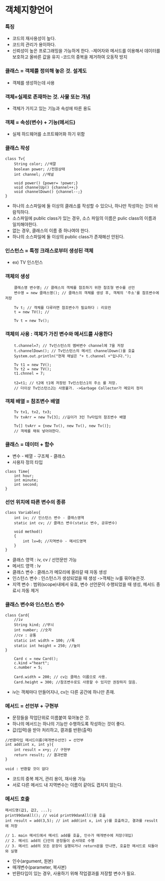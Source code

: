 # 객체지향언어

### 특징
- 코드의 재사용성이 높다.
- 코드의 관리가 용이하다.
- 신뢰성이 높은 프로그래밍을 가능하게 한다.
  -제어자와 메서드를 이용해서 데이터를 보호하고 올바른 값을 유지
  -코드의 중복을 제거하여 오동작 방지

### 클래스 = 객체를 정의해 놓은 것. 설계도
- 객체를 생성하는데 사용

### 객체=실제로 존재하는 것. 사물 또는 개념
- 객체가 가지고 있는 기능과 속성에 따른 용도

### 객체 = 속성(변수) + 기능(메서드)
- 실제 하드웨어를 소프트웨어화 하기 위함

### 클래스 작성
```
class Tv{
	String color; //색깔
	boolean power; //전원상태
	int channel; //채널

	void power() {power= !power;}
	void channelUp() {channel++;}
	void channelDown() {channel--;}
}
```
- 하나의 소스파일에 둘 이상의 클래스를 작성할 수 있으나, 하나만 작성하는 것이 바람직하다.
- 소스파일에 public class가 있는 경우, 소스 파일의 이름은 pulic class의 이름과 일치해야한다.
- 없는 경우, 클래스의 이름 중 하나여야 한다.
- 하나의 소스파일에 둘 이상의 public class가 존재해선 안된다.

### 인스턴스 = 특정 크래스로부터 생성된 객체
- ex) TV 인스턴스

### 객체의 생성
```
	클래스명 변수명; // 클래스의 객체를 참조하기 위한 참조형 변수를 선언
	변수명 = new 클래스명(); // 클래스의 객체를 생성 후, 객체의 '주소'를 참조변수에 저장

	Tv t; // 객체를 다루러면 참조변수가 필요하다 : 리모컨
	t = new TV(); // 

	Tv t = new Tv();
```
### 객체의 사용 : 객체가 가진 변수와 메서드를 사용한다
```
	t.channel=7; // Tv인스턴스의 멤버변수 channel에 7을 저장
	t.channelDown(); // Tv인스턴스의 메서드 channelDown()을 호출
	System.out.println("현재 채널은 "+ t.channel +"입니다.");
```
```
	Tv t1 = new TV();
	Tv t2 = new TV();
	t1.chnnel = 7;
	
	t2=t1; // t2에 t1에 저장된 Tv인스턴스1의 주소 를 저장. 
	// 더이상 Tv인스턴스2는 사용불가. ->Garbage Collector가 메모리 정리
```

### 객체 배열 = 참조변수 배열
```
	Tv tv1, tv2, tv3;
	Tv tvArr = new Tv[3]; //길이가 3인 Tv타입의 참조변수 배열

	Tv[] tvArr = {new Tv(), new Tv(), new Tv()};
	// 객체를 채워 넣어야한다.
```

### 클래스 = 데이터 + 함수
- 변수 - 배열 - 구조체 - 클래스
- 사용자 정의 타입
```
class Time{
	int hour;
	int minute;
	int second;
}
```

### 선언 위치에 따른 변수의 종류
```
class Variables{
	int iv; // 인스턴스 변수 - 클래스영역
	static int cv; // 클래스 변수(static 변수, 공유변수)

	void method()
	{
		int lv=0; //지역변수 - 메서드영역
	}
}
```
- 클래스 영역 : iv, cv / 선언문만 가능
- 메서드 영역 : lv
- 클래스 변수 : 클래스가 메모리에 올라갈 때 자동 생성
- 인스턴스 변수 : 인스턴스가 생성되었을 때 생성 ->객체는 iv를 묶어놓은것.
- 지역 변수 : 범위(scope)내에서 유효, 변수 선언문이 수행되었을 때 생성, 메서드 종료시 자동 제거

### 클래스 변수와 인스턴스 변수
```
class Card{
	//iv
	String kind; //무늬
	int number; //숫자
	//cv : 공통
	static int width = 100; //폭
	static int height = 250; //높이
}

	Card c = new Card();
	c.kind ="heart";
	c.number = 5;

	Card.width = 200; // cv는 클래스 이름으로 사용.
	Card.height = 300; //참조변수로도 사용할 수 있지만 권장하지 않음.
```
- iv는 객체마다 만들어지나,  cv는 다른 공간에 하나만 존재.

### 메서드 = 선언부 + 구현부
- 문장들을 작업단위로 이름붙여 묶어놓은 것.
- 하나의 메서드는 하나의 기능만 수행하도록 작성하는 것이 좋다.
- 값(입력)을 받아 처리하고, 결과를 반환(출력)
```
//반환타입 메서드이름(매개변수선언) = 선언부
int add(int x, int y){  
	int result = x+y; // 구현부
	return result; // 결과반환
}

void : 반환할 것이 없다
```
- 코드의 중복 제거, 관리 용이, 재사용 가능
- 서로 다른 메서드 내 지역변수는 이름이 같아도 겹치지 않는다.

### 메서드 호출
```
메서드명(값1, 값2, ...);
print99danAll(); // void print99danAll()을 호출
int result = add(3,5); // int add(int x, int y)를 호출하고, 결과를 result에 저장

// 1. main 메서드에서 메서드 add를 호출, 인수가 매개변수에 저장(대입) 
// 2. 메서드 add의 {}안의 문장들이 순서대로 수행
// 3. 메서드 add의 모든 문장이 실행되거나 return문을 만나면, 호출한 메서드로 되돌아와 실행
```
- 인수(argument, 원본)
- 매개변수(parameter, 복사본)
- 반환타입이 있는 경우, 사용하기 위해 작업결과를 저장할 변수가 필요.



